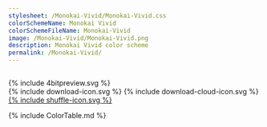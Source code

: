 ```yaml
---
stylesheet: /Monokai-Vivid/Monokai-Vivid.css
colorSchemeName: Monokai Vivid
colorSchemeFileName: Monokai-Vivid
image: /Monokai-Vivid/Monokai-Vivid.png
description: Monokai Vivid color scheme
permalink: /Monokai-Vivid/
---
```


<h2 style='text-align:center'>
    <a id='colorSchemeNameLink' href='#'>
        <span class='ColorSchemeFileName' />
    </a>
</h2>

<div class='centeredText'>
{% include 4bitpreview.svg %}
</div>

<div class='centeredText'>
    <a id='downloadSchemeLink' class='padded'>
{% include download-icon.svg %}
    </a>
    <a id='cdnSchemeLink' class='padded'>
{% include download-cloud-icon.svg %}
    </a>
    <a id='feelingLucky' href="javascript:feelingLucky(document.getElementById('themeSelector'))" class='padded'>
{% include shuffle-icon.svg %}
    </a>
</div>

{% include ColorTable.md %}

